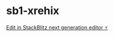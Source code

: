 # sb1-xrehix

[Edit in StackBlitz next generation editor ⚡️](https://stackblitz.com/~/github.com/ramoncampelodeq/sb1-xrehix)